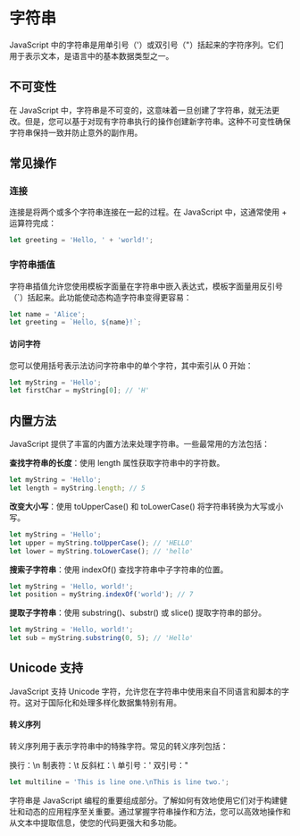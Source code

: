 # 字符串

JavaScript 中的字符串是用单引号（'）或双引号（"）括起来的字符序列。它们用于表示文本，是语言中的基本数据类型之一。

## 不可变性

在 JavaScript 中，字符串是不可变的，这意味着一旦创建了字符串，就无法更改。但是，您可以基于对现有字符串执行的操作创建新字符串。这种不可变性确保字符串保持一致并防止意外的副作用。

## 常见操作

### 连接

连接是将两个或多个字符串连接在一起的过程。在 JavaScript 中，这通常使用 + 运算符完成：

```javascript
let greeting = 'Hello, ' + 'world!';
```

### 字符串插值

字符串插值允许您使用模板字面量在字符串中嵌入表达式，模板字面量用反引号（`）括起来。此功能使动态构造字符串变得更容易：

```javascript
let name = 'Alice';
let greeting = `Hello, ${name}!`;
```

#### 访问字符

您可以使用括号表示法访问字符串中的单个字符，其中索引从 0 开始：

```javascript
let myString = 'Hello';
let firstChar = myString[0]; // 'H'
```

## 内置方法

JavaScript 提供了丰富的内置方法来处理字符串。一些最常用的方法包括：

**查找字符串的长度**：使用 length 属性获取字符串中的字符数。

```javascript
let myString = 'Hello';
let length = myString.length; // 5
```

**改变大小写**：使用 toUpperCase() 和 toLowerCase() 将字符串转换为大写或小写。

```javascript
let myString = 'Hello';
let upper = myString.toUpperCase(); // 'HELLO'
let lower = myString.toLowerCase(); // 'hello'
```

**搜索子字符串**：使用 indexOf() 查找字符串中子字符串的位置。

```javascript
let myString = 'Hello, world!';
let position = myString.indexOf('world'); // 7
```

**提取子字符串**：使用 substring()、substr() 或 slice() 提取字符串的部分。

```javascript
let myString = 'Hello, world!';
let sub = myString.substring(0, 5); // 'Hello'
```

## Unicode 支持

JavaScript 支持 Unicode 字符，允许您在字符串中使用来自不同语言和脚本的字符。这对于国际化和处理多样化数据集特别有用。

#### 转义序列

转义序列用于表示字符串中的特殊字符。常见的转义序列包括：

换行：\n 制表符：\t 反斜杠：\\ 单引号：\' 双引号：\"

```javascript
let multiline = 'This is line one.\nThis is line two.';
```

字符串是 JavaScript 编程的重要组成部分。了解如何有效地使用它们对于构建健壮和动态的应用程序至关重要。通过掌握字符串操作和方法，您可以高效地操作和从文本中提取信息，使您的代码更强大和多功能。

